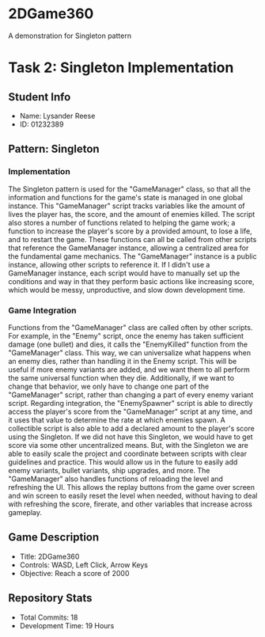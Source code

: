 # 2DGame360
A demonstration for Singleton pattern

# Task 2: Singleton Implementation

## Student Info
- Name: Lysander Reese
- ID: 01232389

## Pattern: Singleton
### Implementation
The Singleton pattern is used for the "GameManager" class, so that all the information and functions for the game's state is managed in one global instance. This "GameManager" script tracks variables like the amount of lives the player has, the score, and the amount of enemies killed. The script also stores a number of functions related to helping the game work; a function to increase the player's score by a provided amount, to lose a life, and to restart the game. These functions can all be called from other scripts that reference the GameManager instance, allowing a centralized area for the fundamental game mechanics. The "GameManager" instance is a public instance, allowing other scripts to reference it. If I didn't use a GameManager instance, each script would have to manually set up the conditions and way in that they perform basic actions like increasing score, which would be messy, unproductive, and slow down development time.

### Game Integration
Functions from the "GameManager" class are called often by other scripts. For example, in the "Enemy" script, once the enemy has taken sufficient damage (one bullet) and dies, it calls the "EnemyKilled" function from the "GameManager" class. This way, we can universalize what happens when an enemy dies, rather than handling it in the Enemy script. This will be useful if more enemy variants are added, and we want them to all perform the same universal function when they die. Additionally, if we want to change that behavior, we only have to change one part of the "GameManager" script, rather than changing a part of every enemy variant script. Regarding integration, the "EnemySpawner" script is able to directly access the player's score from the "GameManager" script at any time, and it uses that value to determine the rate at which enemies spawn. A collectible script is also able to add a declared amount to the player's score using the Singleton. If we did not have this Singleton, we would have to get score via some other uncentralized means. But, with the Singleton we are able to easily scale the project and coordinate between scripts with clear guidelines and practice. This would allow us in the future to easily add enemy variants, bullet variants, ship upgrades, and more. The "GameManager" also handles functions of reloading the level and refreshing the UI. This allows the replay buttons from the game over screen and win screen to easily reset the level when needed, without having to deal with refreshing the score, firerate, and other variables that increase across gameplay.

## Game Description
- Title: 2DGame360
- Controls: WASD, Left Click, Arrow Keys
- Objective: Reach a score of 2000

## Repository Stats
- Total Commits: 18
- Development Time: 19 Hours